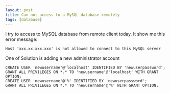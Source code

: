 ```yaml
---
layout: post
title: Can not access to a MySQL database remotely
tags: [database]
---
```

I try to access to MySQL database from remote client today. It show me this error message:  
```
Host 'xxx.xx.xxx.xxx' is not allowed to connect to this MySQL server
```
One of Solution is adding a new administrator account
```
CREATE USER 'newusername'@'localhost' IDENTIFIED BY 'newuserpassword';  
GRANT ALL PRIVILEGES ON *.* TO 'newusername'@'localhost' WITH GRANT OPTION;  
CREATE USER 'newusername'@'%' IDENTIFIED BY 'newuserpassword';  
GRANT ALL PRIVILEGES ON *.* TO 'newusername'@'%' WITH GRANT OPTION;
```
